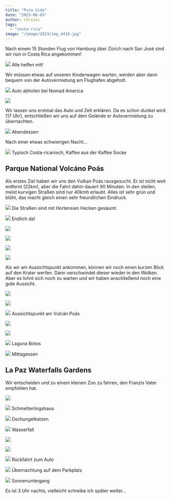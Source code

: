 ```yaml
---
title: "Pura Vida"
date: "2023-06-03"
author: chrissi
tags: 
  - "costa-rica"
image: "/image/2023/img_4410.jpg"
---
```


Nach einem 15 Stunden Flug von Hamburg über Zürich nach San José sind wir nun in Costa Rica angekommen!

![](/image/2023/img_4405.jpg?w=768)
Alle helfen mit!

Wir müssen etwas auf unseren Kinderwagen warten, werden aber dann bequem von der Autovermietung am Flughafen abgeholt.

![](/image/2023/img_4410.jpg?w=1024)
Auto abholen bei Nomad America

![](/image/2023/img_0565.jpg?w=768)

Wir lassen uns erstmal das Auto und Zelt erklären. Da es schon dunkel wird (17 Uhr), entschließen wir uns auf dem Gelände er Autovermietung zu übernachten.

![](/image/2023/img_0458.jpg?w=1024)
Abendessen

Nach einer etwas schwierigen Nacht…

![](/image/2023/img_0459.jpg?w=768)
Typisch Costa-ricanisch, Kaffee aus der Kaffee Socke

## Parque National Volcáno Poás

Als erstes Ziel haben wir uns den Vulkan Poás rausgesucht. Er ist nicht weit entfernt (22km), aber die Fahrt dahin dauert 90 Minuten. In den steilen, meist kurvigen Straßen sind nur 40kmh erlaubt. Alles ist sehr grün und blüht, das macht gleich einen sehr freundlichen Eindruck.

![](/image/2023/img_0573.jpg?w=1024)
Die Straßen sind mit Hortensien Hecken gesäumt.

![](/image/2023/img_0584.jpg?w=768)
Endlich da!

![](/image/2023/img_0481.jpg?w=1024)

![](/image/2023/img_0479.jpg?w=1024)

![](/image/2023/img_0560.jpg?w=768)

![](/image/2023/img_0487.jpg?w=576)

Als wir am Aussichtspunkt ankommen, können wir noch einen kurzen Blick auf den Krater werfen. Dann verschwindet dieser wieder in den Wolken. Aber es lohnt sich noch zu warten und wir haben anschließend noch eine gute Aussicht.

![](/image/2023/img_0507.jpg?w=1024)

![](/image/2023/img_0509.jpg?w=1024)

![](/image/2023/img_0515.jpg?w=1024)
Aussichtspunkt am Vulcán Poás

![](/image/2023/img_0529.jpg?w=1024)

![](/image/2023/img_0539.jpg?w=1024)

![](/image/2023/img_0542.jpg?w=1024)
Laguna Botos

![](/image/2023/img_0568.jpg?w=768)
Mittagessen

## La Paz Waterfalls Gardens

Wir entscheiden und zu einem kleinen Zoo zu fahren, den Franzis Vater empfohlen hat.

![](/image/2023/img_0592-1.jpg?w=1024)

![](/image/2023/img_0605.jpg?w=1024)
Schmetterlingshaus

![](/image/2023/img_0627.jpg?w=1024)
Dschungelkatzen

![](/image/2023/img_0645.jpg?w=768)
Wasserfall

![](/image/2023/img_0635.jpg?w=768)

![](/image/2023/img_0661.jpg?w=1024)

![](/image/2023/img_0665.jpg?w=768)
Rückfahrt zum Auto

![](/image/2023/img_0674.jpg?w=1024)
Übernachtung auf dem Parkplatz

![](/image/2023/img_0677.jpg?w=1024)
Sonnenuntergang

Es ist 3 Uhr nachts, vielleicht schreibe ich später weiter…
